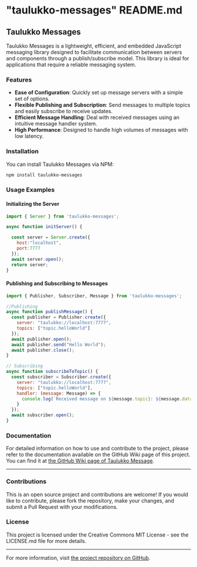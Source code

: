 # "taulukko-messages" README.md  

## Taulukko Messages

Taulukko Messages is a lightweight, efficient, and embedded JavaScript messaging library designed to facilitate communication between servers and components through a publish/subscribe model. This library is ideal for applications that require a reliable messaging system.

### Features
- **Ease of Configuration**: Quickly set up message servers with a simple set of options.
- **Flexible Publishing and Subscription**: Send messages to multiple topics and easily subscribe to receive updates.
- **Efficient Message Handling**: Deal with received messages using an intuitive message handler system.
- **High Performance**: Designed to handle high volumes of messages with low latency.

### Installation
You can install Taulukko Messages via NPM:

```bash
npm install taulukko-messages
```

### Usage Examples

#### Initializing the Server

```javascript
import { Server } from 'taulukko-messages';

async function initServer() {

  const server = Server.create({
    host:"localhost",
    port:7777
  });
  await server.open();
  return server;
}
```

#### Publishing and Subscribing to Messages

```javascript
import { Publisher, Subscriber, Message } from 'taulukko-messages';

//Publishing
async function publishMessage() {
  const publisher = Publisher.create({
    server: "taulukko://localhost:7777",
    topics: ["topic.helloWorld"]
  });
  await publisher.open();
  await publisher.send("Hello World");
  await publisher.close();
}

// Subscribing
async function subscribeToTopic() {
  const subscriber = Subscriber.create({
    server: "taulukko://localhost:7777",
    topics: ["topic.helloWorld"],
    handler: (message: Message) => {
      console.log(`Received message on ${message.topic}: ${message.data}`);
    }
  });
  await subscriber.open();
}
```
### Documentation

For detailed information on how to use and contribute to the project, please refer to the documentation available on the GitHub Wiki page of this project. You can find it at [the GitHub Wiki page of Taulukko Message](https://github.com/Taulukko/taulukko-messages/wiki).

---

### Contributions

This is an open source project and contributions are welcome! If you would like to contribute, please fork the repository, make your changes, and submit a Pull Request with your modifications.

### License

This project is licensed under the Creative Commons MIT License - see the LICENSE.md file for more details.

---

For more information, visit [the project repository on GitHub](https://github.com/Taulukko/taulukko-messages).
 
